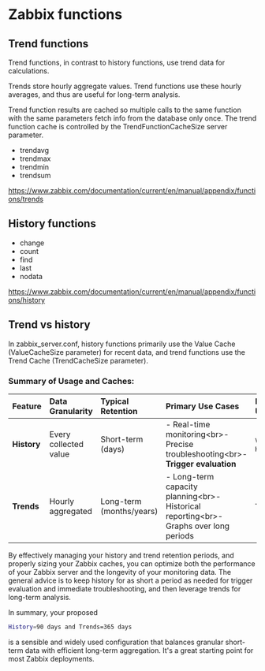 # Zabbix functions


## Trend functions


Trend functions, in contrast to history functions, use trend data for calculations.

Trends store hourly aggregate values. Trend functions use these hourly averages, and thus are useful for long-term analysis.

Trend function results are cached so multiple calls to the same function with the same parameters fetch info from the database only once. The trend function cache is controlled by the TrendFunctionCacheSize server parameter.

* trendavg
* trendmax
* trendmin
* trendsum


https://www.zabbix.com/documentation/current/en/manual/appendix/functions/trends

## History functions

* change
* count
* find
* last
* nodata

https://www.zabbix.com/documentation/current/en/manual/appendix/functions/history

## Trend vs history

In zabbix_server.conf, history functions primarily use the Value Cache (ValueCacheSize parameter) for recent data, and trend functions use the Trend Cache (TrendCacheSize parameter).

### **Summary of Usage and Caches:**

| Feature       | Data Granularity     | Typical Retention | Primary Use Cases                                                                  | Main Cache Used                  |
| :------------ | :------------------- | :---------------- | :--------------------------------------------------------------------------------- | :------------------------------- |
| **History** | Every collected value | Short-term (days) | - Real-time monitoring\<br\>- Precise troubleshooting\<br\>- **Trigger evaluation** | `ValueCacheSize`, `HistoryCacheSize` |
| **Trends** | Hourly aggregated    | Long-term (months/years) | - Long-term capacity planning\<br\>- Historical reporting\<br\>- Graphs over long periods | `TrendCacheSize`                 |

By effectively managing your history and trend retention periods, and properly sizing your Zabbix caches, you can optimize both the performance of your Zabbix server and the longevity of your monitoring data. The general advice is to keep history for as short a period as needed for trigger evaluation and immediate troubleshooting, and then leverage trends for long-term analysis.

In summary, your proposed 

```bash
History=90 days and Trends=365 days
``` 
is a sensible and widely used configuration that balances granular short-term data with efficient long-term aggregation. It's a great starting point for most Zabbix deployments.

